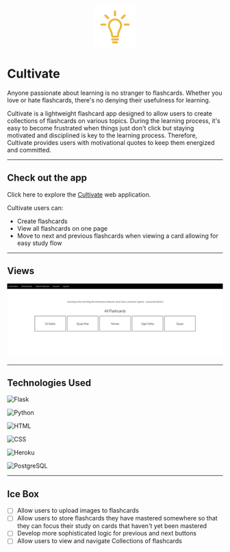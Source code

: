 <p align="center">
<img width="100" src="myapp/static/images/Cultivate_img.png")
</p>

# Cultivate

Anyone passionate about learning is no stranger to flashcards. Whether you love or hate flashcards, there's no denying their usefulness for learning. 

Cultivate is a lightweight flashcard app designed to allow users to create collections of flashcards on various topics. During the learning process, it's easy to become frustrated when things just don't click but staying motivated and disciplined is key to the learning process. Therefore, Cultivate provides users with motivational quotes to keep them energized and committed. 

---
## Check out the app

Click here to explore the [Cultivate](https://cultivate-learning.herokuapp.com/) web application. 

Cultivate users can:
* Create flashcards
* View all flashcards on one page
* Move to next and previous flashcards when viewing a card allowing for easy study flow

---
## Views
![All Flashcards View](myapp/static/images/View%20Cultivate.png)

---
## Technologies Used
![Flask](https://img.shields.io/badge/Flask-000000?style=for-the-badge&logo=flask&logoColor=white)

![Python](https://img.shields.io/badge/Python-3776AB?style=for-the-badge&logo=python&logoColor=white)

![HTML](https://img.shields.io/badge/HTML5-E34F26?style=for-the-badge&logo=html5&logoColor=white)

![CSS](https://img.shields.io/badge/CSS-239120?&style=for-the-badge&logo=css3&logoColor=white)

![Heroku](https://img.shields.io/badge/Heroku-430098?style=for-the-badge&logo=heroku&logoColor=white)

![PostgreSQL](https://img.shields.io/badge/PostgreSQL-316192?style=for-the-badge&logo=postgresql&logoColor=white)

---
## Ice Box

- [ ] Allow users to upload images to flashcards
- [ ] Allow users to store flashcards they have mastered somewhere so that they can focus their study on cards that haven't yet been mastered
- [ ] Develop more sophisticated logic for previous and next buttons 
- [ ] Allow users to view and navigate Collections of flashcards 
